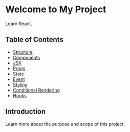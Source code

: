 # Welcome to My Project

Learn React.

## Table of Contents

- [Structure](1.structure.md)
- [Components](2.components.md)
- [JSX](3.jsx.md)
- [Props](4.props.md)
- [State](5.state.md)
- [Event](6.event.md)
- [Styling](7.styling.md)
- [Conditional Rendering](8.conditional_rendering.md)
- [Hooks](9.hooks.md)


## Introduction

Learn more about the purpose and scope of this project.

